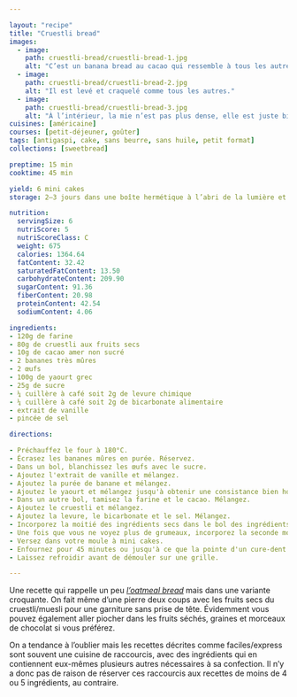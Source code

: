 ```yaml
---

layout: "recipe"
title: "Cruestli bread"
images:
  - image:
    path: cruestli-bread/cruestli-bread-1.jpg
    alt: "C’est un banana bread au cacao qui ressemble à tous les autres. On devine à peine les composantes d’un cruestli/granola."
  - image:
    path: cruestli-bread/cruestli-bread-2.jpg
    alt: "Il est levé et craquelé comme tous les autres."
  - image:
    path: cruestli-bread/cruestli-bread-3.jpg
    alt: "À l’intérieur, la mie n’est pas plus dense, elle est juste bien garnie du cruestli, avec une mâche qui change."
cuisines: [américaine]
courses: [petit-déjeuner, goûter]
tags: [antigaspi, cake, sans beurre, sans huile, petit format]
collections: [sweetbread]

preptime: 15 min
cooktime: 45 min

yield: 6 mini cakes
storage: 2–3 jours dans une boîte hermétique à l’abri de la lumière et de la chaleur. 5 jours au frigo. 2 mois au congélateur.

nutrition:
  servingSize: 6
  nutriScore: 5
  nutriScoreClass: C
  weight: 675
  calories: 1364.64
  fatContent: 32.42
  saturatedFatContent: 13.50
  carbohydrateContent: 209.90
  sugarContent: 91.36
  fiberContent: 20.98
  proteinContent: 42.54
  sodiumContent: 4.06

ingredients:
- 120g de farine
- 80g de cruestli aux fruits secs
- 10g de cacao amer non sucré
- 2 bananes très mûres
- 2 œufs
- 100g de yaourt grec
- 25g de sucre
- ¼ cuillère à café soit 2g de levure chimique
- ¼ cuillère à café soit 2g de bicarbonate alimentaire
- extrait de vanille
- pincée de sel

directions:

- Préchauffez le four à 180°C.
- Écrasez les bananes mûres en purée. Réservez.
- Dans un bol, blanchissez les œufs avec le sucre. 
- Ajoutez l'extrait de vanille et mélangez.
- Ajoutez la purée de banane et mélangez.
- Ajoutez le yaourt et mélangez jusqu'à obtenir une consistance bien homogène.
- Dans un autre bol, tamisez la farine et le cacao. Mélangez.
- Ajoutez le cruestli et mélangez.
- Ajoutez la levure, le bicarbonate et le sel. Mélangez. 
- Incorporez la moitié des ingrédients secs dans le bol des ingrédients humides à la maryse. 
- Une fois que vous ne voyez plus de grumeaux, incorporez la seconde moitié. Réservez. 
- Versez dans votre moule à mini cakes. 
- Enfournez pour 45 minutes ou jusqu'à ce que la pointe d'un cure-dent ressorte sèche. 
- Laissez refroidir avant de démouler sur une grille. 

---
```


Une recette qui rappelle un peu <i lang="en">[l’oatmeal bread](oatmeal-bread.html)</i> mais dans une variante croquante. On fait même d’une pierre deux coups avec les fruits secs du cruestli/muesli pour une garniture sans prise de tête. Évidemment vous pouvez également aller piocher dans les fruits séchés, graines et morceaux de chocolat si vous préférez.

On a tendance à l’oublier mais les recettes décrites comme faciles/express sont souvent une cuisine de raccourcis, avec des ingrédients qui en contiennent eux-mêmes plusieurs autres nécessaires à sa confection. Il n’y a donc pas de raison de réserver ces raccourcis aux recettes de moins de 4 ou 5 ingrédients, au contraire.
